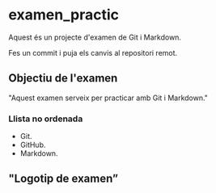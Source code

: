 # examen_practic

Aquest és un projecte d'examen de Git i Markdown.

Fes un commit i puja els canvis al repositori remot.

## Objectiu de l'examen

"Aquest examen serveix per practicar amb Git i Markdown."
### Llista no ordenada

- Git.
- GitHub.
- Markdown.

## "Logotip de examen”

